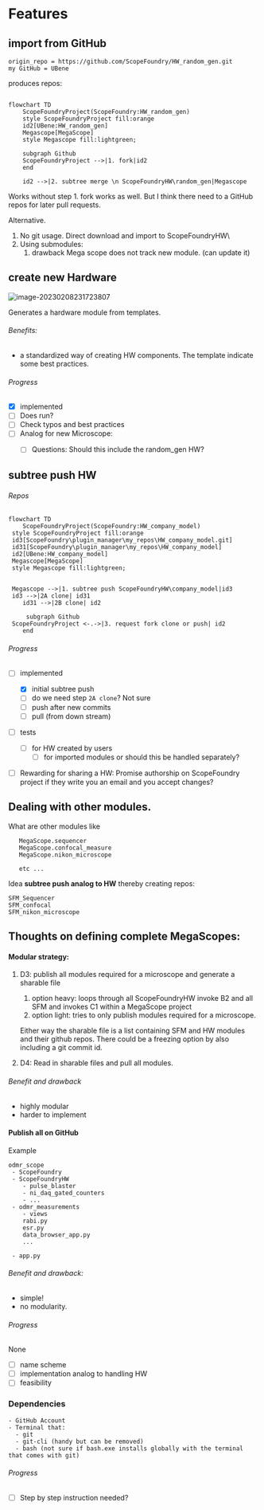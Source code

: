 # Features



## import from GitHub

```
origin_repo = https://github.com/ScopeFoundry/HW_random_gen.git
my GitHub = UBene
```

produces repos:

```mermaid

flowchart TD
    ScopeFoundryProject(ScopeFoundry:HW_random_gen)
	style ScopeFoundryProject fill:orange
	id2[UBene:HW_random_gen]
	Megascope[MegaScope]
	style Megascope fill:lightgreen;
	
	subgraph Github
    ScopeFoundryProject -->|1. fork|id2
    end

    id2 -->|2. subtree merge \n ScopeFoundryHW\random_gen|Megascope

```

Works without step 1. fork works as well. But I think there need to a GitHub repos for later pull requests.

Alternative. 

1. No git usage. Direct download and import to ScopeFoundryHW\
2. Using submodules: 
   1. drawback Mega scope does not track new module. (can update it)

## create new Hardware

![image-20230208231723807](C:\Users\bened\eclipse-workspace\scope_foundry_dev\ScopeFoundryPlugInManager\docs\create_new_hw.png)

Generates a hardware module from templates.

###### Benefits: 

- a standardized way of creating HW components. The template indicate some best practices.

###### Progress

   - [x] implemented 
   - [ ] Does run?
   - [ ] Check typos and best practices
   - [ ] Analog for new Microscope:
       - [ ] Questions: Should this include the random_gen HW?



## subtree push HW


###### Repos

   ```mermaid
   flowchart TD
       ScopeFoundryProject(ScopeFoundry:HW_company_model)
   	style ScopeFoundryProject fill:orange
   	id3[ScopeFoundry\plugin_manager\my_repos\HW_company_model.git]
   	id31[ScopeFoundry\plugin_manager\my_repos\HW_company_model]
   	id2[UBene:HW_company_model]
   	Megascope[MegaScope]
   	style Megascope fill:lightgreen;
   
   
   	Megascope -->|1. subtree push ScopeFoundryHW\company_model|id3
   	id3 -->|2A clone| id31 
       id31 -->|2B clone| id2
       
      	subgraph Github
   	ScopeFoundryProject <-.->|3. request fork clone or push| id2
       end    
   
   ```
###### Progress

   - [ ] implemented
      - [x] initial subtree push 
      - [ ] do we need step `2A clone`? Not sure
      - [ ] push after new commits
      - [ ] pull (from down stream) 
   - [ ] tests
	   - [ ] for HW created by users
        	- [ ] for imported modules or should this be handled separately?
   - [ ] Rewarding for sharing a HW: Promise authorship on ScopeFoundry project if they write you an email and you accept changes?


## Dealing with other modules.

What are other modules like

```
   MegaScope.sequencer
   MegaScope.confocal_measure
   MegaScope.nikon_microscope
      
   etc ...
```

Idea **subtree push analog to HW** thereby creating repos:

```
SFM_Sequencer
SFM_confocal
SFM_nikon_microscope
```


## Thoughts on defining complete MegaScopes:

#### Modular strategy:

1. D3: publish all modules required for a microscope and generate a sharable file

   1. option heavy: loops through all ScopeFoundryHW invoke B2 and all SFM and invokes C1 within a MegaScope project
   2. option light: tries to only publish modules required for a microscope. 

   Either way the sharable file is a list containing SFM and HW modules and their github repos. There could be a freezing option by also including a git commit id.

2. D4: Read in sharable files and pull all modules. 

###### Benefit and drawback

 - highly modular
 - harder to implement

#### Publish all on GitHub

Example

```
odmr_scope
 - ScopeFoundry
 - ScopeFoundryHW
 	- pulse_blaster
 	- ni_daq_gated_counters
 	- ...
 - odmr_measurements
 	- views
 	rabi.py
 	esr.py
 	data_browser_app.py
 	...
 	
 - app.py
```



###### Benefit and drawback:

 - simple!
 - no modularity.


###### Progress

None

   - [ ] name scheme
   - [ ] implementation analog to handling HW
   - [ ] feasibility

### Dependencies


```
- GitHub Account
- Terminal that:
  - git
  - git-cli (handy but can be removed)
  - bash (not sure if bash.exe installs globally with the terminal that comes with git)
```

###### Progress

   - [ ] Step by step instruction needed?


<!-- Auto-update: 2025-10-15T12:58:54.621073 -->
